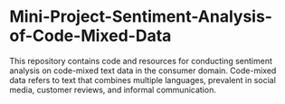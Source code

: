 # Mini-Project-Sentiment-Analysis-of-Code-Mixed-Data
This repository contains code and resources for conducting sentiment analysis on code-mixed text data in the consumer domain. Code-mixed data refers to text that combines multiple languages, prevalent in social media, customer reviews, and informal communication.
